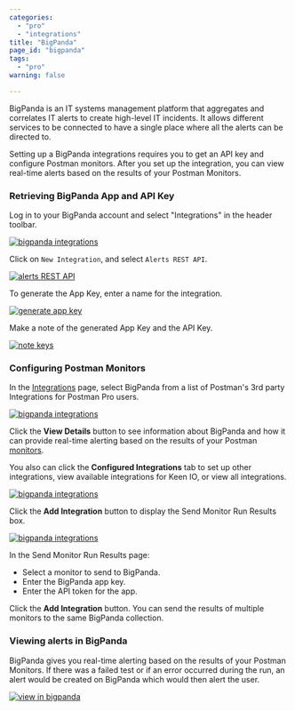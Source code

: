 ```yaml
---
categories:
  - "pro"
  - "integrations"
title: "BigPanda"
page_id: "bigpanda"
tags: 
  - "pro"
warning: false

---
```

BigPanda is an IT systems management platform that aggregates and correlates IT alerts to create high-level IT incidents. It allows different services to be connected to have a single place where all the alerts can be directed to.

Setting up a BigPanda integrations requires you to get an API key and configure Postman monitors. After you set up the integration, you can view real-time alerts based on the results of your Postman Monitors.


### Retrieving BigPanda App and API Key

Log in to your BigPanda account and select "Integrations" in the header toolbar.

[![bigpanda integrations](https://s3.amazonaws.com/postman-static-getpostman-com/postman-docs/58834801.png)](https://s3.amazonaws.com/postman-static-getpostman-com/postman-docs/58834801.png)

Click on `New Integration`, and select `Alerts REST API`.

[![alerts REST API](https://s3.amazonaws.com/postman-static-getpostman-com/postman-docs/58834897.png)](https://s3.amazonaws.com/postman-static-getpostman-com/postman-docs/58834897.png)

To generate the App Key, enter a name for the integration.

[![generate app key](https://s3.amazonaws.com/postman-static-getpostman-com/postman-docs/58834937.png)](https://s3.amazonaws.com/postman-static-getpostman-com/postman-docs/58834937.png)

Make a note of the generated App Key and the API Key.

[![note keys](https://s3.amazonaws.com/postman-static-getpostman-com/postman-docs/58835014.png)](https://s3.amazonaws.com/postman-static-getpostman-com/postman-docs/58835014.png)

### Configuring Postman Monitors

In the [Integrations](https://app.getpostman.com/dashboard/integrations) page, select BigPanda from a list of Postman's 3rd party Integrations for Postman Pro users.

[![bigpanda integrations](https://s3.amazonaws.com/postman-static-getpostman-com/postman-docs/integrations_bigPanda.png)](https://s3.amazonaws.com/postman-static-getpostman-com/postman-docs/integrations_bigPanda.png)

Click the **View Details** button to see information about BigPanda and how it can provide real-time alerting based on the results of your Postman [monitors](https://www.getpostman.com/docs/postman/monitors/intro_monitors). 

You also can click the **Configured Integrations** tab to set up other integrations, view available integrations for Keen IO, or view all integrations.

[![bigpanda integrations](https://s3.amazonaws.com/postman-static-getpostman-com/postman-docs/integrations_bigPanda_details1.png)](https://s3.amazonaws.com/postman-static-getpostman-com/postman-docs/integrations_bigPanda_details1.png)


Click the **Add Integration** button to display the Send Monitor Run Results box.

[![bigpanda integrations](https://s3.amazonaws.com/postman-static-getpostman-com/postman-docs/integrations_BigPanda_sendMonitor1.png)](https://s3.amazonaws.com/postman-static-getpostman-com/postman-docs/integrations_BigPanda_sendMonitor1.png)

In the Send Monitor Run Results page:
* Select a monitor to send to BigPanda.
* Enter the BigPanda app key.
* Enter the API token for the app.

Click the **Add Integration** button. 
You can send the results of multiple monitors to the same BigPanda collection.

### Viewing alerts in BigPanda

BigPanda gives you real-time alerting based on the results of your Postman Monitors. If there was a failed test or if an error occurred during the run, an alert would be created on BigPanda which would then alert the user.

[![view in bigpanda](https://s3.amazonaws.com/postman-static-getpostman-com/postman-docs/58835364.png)](https://s3.amazonaws.com/postman-static-getpostman-com/postman-docs/58835364.png)
